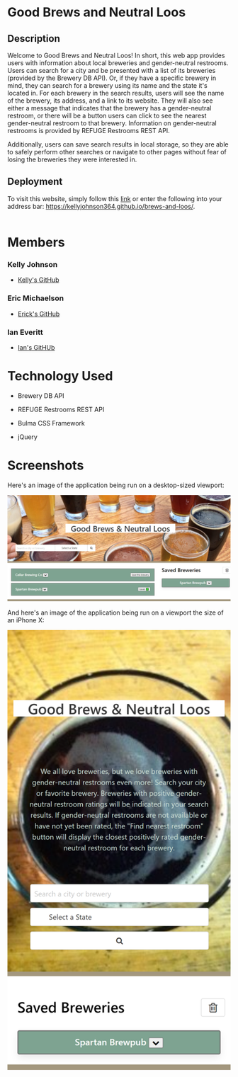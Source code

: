 # Good Brews and Neutral Loos

## Description
Welcome to Good Brews and Neutral Loos! In short, this web app provides users with information about local breweries and gender-neutral restrooms. Users can search for a city and be presented with a list of its breweries (provided by the Brewery DB API). Or, if they have a specific brewery in mind, they can search for a brewery using its name and the state it's located in. For each brewery in the search results, users will see the name of the brewery, its address, and a link to its website. They will also see either a message that indicates that the brewery has a gender-neutral restroom, or there will be a button users can click to see the nearest gender-neutral restroom to that brewery. Information on gender-neutral restrooms is provided by REFUGE Restrooms REST API.

Additionally, users can save search results in local storage, so they are able to safely perform other searches or navigate to other pages without fear of losing the breweries they were interested in. 

## Deployment 
To visit this website, simply follow this [link](https://kellyjohnson364.github.io/brews-and-loos/) or enter the following into your address bar: https://kellyjohnson364.github.io/brews-and-loos/. 
<br>
<br>


# Members 
### Kelly Johnson 
* [Kelly's GitHub](https://github.com/kellyjohnson364)

### Eric Michaelson 
* [Erick's GitHub](https://github.com/erickmichaelson)

### Ian Everitt 
* [Ian's GitHUb](https://github.com/rflctvEQ)

# Technology Used
* Brewery DB API

* REFUGE Restrooms REST API 

* Bulma CSS Framework

* jQuery

# Screenshots
Here's an image of the application being run on a desktop-sized viewport: 

![desktop-ss](assets/images/desktop-ss.png)



And here's an image of the application being run on a viewport the size of an iPhone X:

![mobile-ss](assets/images/mobile-ss.png)

